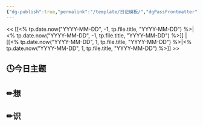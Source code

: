 ```yaml
---
{"dg-publish":true,"permalink":"/template/日记模板/","dgPassFrontmatter":true}
---
```


<< [[<% tp.date.now("YYYY-MM-DD", -1, tp.file.title, "YYYY-MM-DD") %>\|<% tp.date.now("YYYY-MM-DD", -1, tp.file.title, "YYYY-MM-DD") %>]] | [[<% tp.date.now("YYYY-MM-DD", 1, tp.file.title, "YYYY-MM-DD") %>\|<% tp.date.now("YYYY-MM-DD", 1, tp.file.title, "YYYY-MM-DD") %>]] >>
## 🕓今日主题


## ✏想

## ✏识